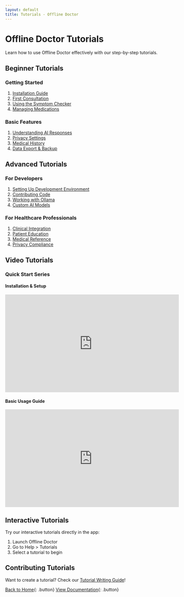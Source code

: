 ```yaml
---
layout: default
title: Tutorials - Offline Doctor
---
```


# Offline Doctor Tutorials

Learn how to use Offline Doctor effectively with our step-by-step tutorials.

## Beginner Tutorials

### Getting Started
1. [Installation Guide](./tutorials/installation.html)
2. [First Consultation](./tutorials/first-consultation.html)
3. [Using the Symptom Checker](./tutorials/symptom-checker.html)
4. [Managing Medications](./tutorials/medication-management.html)

### Basic Features
1. [Understanding AI Responses](./tutorials/ai-responses.html)
2. [Privacy Settings](./tutorials/privacy-settings.html)
3. [Medical History](./tutorials/medical-history.html)
4. [Data Export & Backup](./tutorials/data-management.html)

## Advanced Tutorials

### For Developers
1. [Setting Up Development Environment](./tutorials/dev-setup.html)
2. [Contributing Code](./tutorials/contributing-code.html)
3. [Working with Ollama](./tutorials/ollama-integration.html)
4. [Custom AI Models](./tutorials/custom-models.html)

### For Healthcare Professionals
1. [Clinical Integration](./tutorials/clinical-integration.html)
2. [Patient Education](./tutorials/patient-education.html)
3. [Medical Reference](./tutorials/medical-reference.html)
4. [Privacy Compliance](./tutorials/privacy-compliance.html)

## Video Tutorials

### Quick Start Series
<div class="video-grid">
  <div class="video-item">
    <h4>Installation & Setup</h4>
    <iframe width="560" height="315" src="https://www.youtube.com/embed/placeholder" frameborder="0" allowfullscreen></iframe>
  </div>
  <div class="video-item">
    <h4>Basic Usage Guide</h4>
    <iframe width="560" height="315" src="https://www.youtube.com/embed/placeholder" frameborder="0" allowfullscreen></iframe>
  </div>
</div>

## Interactive Tutorials

Try our interactive tutorials directly in the app:
1. Launch Offline Doctor
2. Go to Help > Tutorials
3. Select a tutorial to begin

## Contributing Tutorials

Want to create a tutorial? Check our [Tutorial Writing Guide](./tutorial-guide.html)!

[Back to Home](../){: .button} [View Documentation](../docs.html){: .button}

